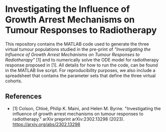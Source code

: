 # Investigating the Influence of Growth Arrest Mechanisms on Tumour Responses to Radiotherapy

This repository contains the MATLAB code used to generate the three virtual tumour populations studied in the pre-print of *"Investigating the Influence of Growth Arrest Mechanisms on Tumour Responses to Radiotherapy"* [1] and to numerically solve the ODE model for radiotherapy response proposed in [1]. All details for how to run the code, can be found in the MATLAB live script. For reproducibility purposes, we also include a spreadsheet that contains the parameter sets that define the three virtual cohorts. 

## References
- [1] Colson, Chloé, Philip K. Maini, and Helen M. Byrne. "Investigating the influence of growth arrest mechanisms on tumour responses to radiotherapy." arXiv preprint arXiv:2302.13298 (2023). https://arxiv.org/abs/2302.13298


